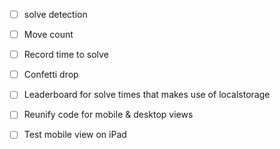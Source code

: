 - [ ] solve detection
- [ ] Move count
- [ ] Record time to solve
- [ ] Confetti drop
- [ ] Leaderboard for solve times that makes use of localstorage


- [ ] Reunify code for mobile & desktop views
- [ ] Test mobile view on iPad

